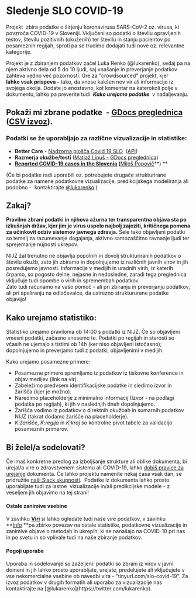 # **Sledenje SLO COVID-19**

Projekt  zbira podatke o širjenju koronavirusa SARS-CoV-2 oz. virusa, ki povzroča COVID-19 v Sloveniji. Vključeni so podatki o številu opravljenih testov, številu pozitivnih (okuženih) ter številu in stanju pacientov po posameznih regijah, sproti pa se trudimo dodajati tudi nove oz. relevantne kategorije.

Projekt je z zbiranjem podatkov začel Luka Renko (@lukarenko), sedaj pa na njem aktivno dela od 5 do 10 ljudi, saj vnašanje in preverjanje podatkov zahteva vedno več pozornosti. Gre za "crowdsourced" projekt, kjer **lahko vsak prispeva -** tako, da vnese kakšen nov vir ali informacijo iz svojega okolja. Dodate jo enostavno, kot komentar na katerokoli polje v dokumentu, lahko pa preverite tudi  **_Kako urejamo podatke_**  v nadaljevanju. 

## Pokaži mi zbrane podatke  - [GDocs preglednica](https://docs.google.com/spreadsheets/d/1N1qLMoWyi3WFGhIpPFzKsFmVE0IwNP3elb_c18t2DwY/edit#gid=0)   ([CSV izvoz](https://github.com/overlordtm/COVID19.si/tree/master/data)).

### Podatki se že uporabljajo za različne vizualizacije in statistike: 

*   **Better Care** - [Nadzorna plošča Covid 19 SLO](https://app.powerbi.com/view?r=eyJrIjoiMWE2NGNmZWMtMjcxZC00MzkxLWIyMTUtYjExYjI2YTg4NzA0IiwidCI6IjkxMGYyNzY0LWEyZGItNGM2Mi04OGM0LWE1ZTcwYzMzNjVjNCIsImMiOjl9%C2%A0)  ([API](https://bettercare365-my.sharepoint.com/:x:/g/personal/emilp_better_care/EeZA7U_tdFpPjftMy3X2_koBrgpHfQKQvtQMRXPmQakFNw?rtime=eJWxRL3J10g))
*   **Razmerja okužbe/testi** ([Matjaž Lipuš - GDocs preglednica](https://docs.google.com/spreadsheets/d/1o9DE8PEXvEOZ0yz02JsUGNhWGx2Q11Ncq2uaY-rE-QY/edit#gid=0))
*   **[Reported COVID-19 cases in the Slovenia](http://milosp.info/maps/interactive/covid19svn/covid19svn.html) (**[Miloš Popovič](https://twitter.com/milos_agathon?lang=en)**) **

(Če bi podatke radi uporabili oz. potrebujete drugače strukturirane podatke za namene podatkovne vizualizacije, predikcijskega modeliranja ali podobno -  kontaktirajte [@lukarenko](https://twitter.com/lukarenko).)

## Zakaj?

**Pravilno zbrani podatki in njihova ažurna ter transparentna objava sta po izkušnjah držav, kjer jim je virus uspelo najbolj zajeziti, kritičnega pomena za učinkovit odziv sistemov javnega zdravja.** Šele tako objavljeni podatki so temelj za razumevanje dogajanja, aktivno samozaščitno ravnanje ljudi ter sprejemanje nujnosti ukrepov. 

NIJZ žal trenutno ne objavlja popolnih in dovolj strukturiranih podatkov o številu okužb, zato jih zbiramo in dopolnjujemo iz različnih javnih virov in jih posredujemo javnosti. Informacije v medijih in uradnih virih, iz katerih črpamo, so pogosto delne, nejasne in nedosledne, zaradi tega preglednica vključuje tudi opombe o virih in spremembah podatkov.  
Zato tudi računamo na vašo pomoč - ali pri zbiranju in preverjanju podatkov, ali pri apeliranju na odločevalce, da ustrezno struktururane podatke objavijo! 

## Kako urejamo statistiko:

Statistiko urejamo praviloma ob 14:00 s podatki iz NIJZ. Če so objavljeni vmesni podatki, začasno vnesemo te. Podatki po regijah in starosti se včasih ne ujemajo s tistimi ob 14h (ker niso objavljeni istočasno); dopolnjujemo in preverjamo tudi z podatki, objavljenimi v medijih. 

Kako urejamo posamezne primere:

*   Posamezne primere spremljamo iz podatkov iz tiskovne konference in objav medijev (link na vir).
*   Zabeležimo predvsem identifikacijske podatke in sledimo izvor in žarišča (kjer je možno).
*   Naredimo placeholderje z minimalno informacij (Izvor - na podlagi podatka po regijah), ki jih v naslednjih dneh dopolnjujemo.
*   Žarišča vodimo iz podatkov o direktnih okužbah in sumarnih podatkov NIJZ (takrat dodamo žarišče na placeholderje).
*   _K:žarišče_, _K:regija_ in _K:kraj_ so kontrolne pivot tabele za validacijo posameznih primerov.

## Bi želel/a sodelovati? 

Če imaš konkretne predlog za izboljšanje strukture ali oblike dokumenta, bi urejal/a vire o zdravstvenem sistemu ali COVID-19, lahko [dobiš pravice za urejanje](javascript:void(location.href='mailto:'+String.fromCharCode(108,117,107,97,46,114,101,110,107,111,64,103,109,97,105,108,46,99,111,109)+'?subject=SLO-Covid-19%20-%20urejanje%2Fpredlog&body=Predlagam%2C%20da...%20')) dokumenta. Če lahko projektu namenite nekaj časa vsak dan, se pridružite [naši Slack skupnosti](http://slo-covid-19.slack.com).  Podatke iz dokumenta lahko prosto uporabljate tudi za lastne  vizualizacije in/ali predikcijske modele - z veseljem jih objavimo na tej strani!

#### Ostale zanimive vsebine

V zavihku [**Viri**](https://docs.google.com/spreadsheets/d/1N1qLMoWyi3WFGhIpPFzKsFmVE0IwNP3elb_c18t2DwY/edit#gid=328677411) si lahko ogledate tudi naše vire podatkov, v zavihku **[Info](https://docs.google.com/spreadsheets/d/1N1qLMoWyi3WFGhIpPFzKsFmVE0IwNP3elb_c18t2DwY/edit#gid=702553602) **pa zbirko povezav na ostale statistike, podatkovne vizualizacije in zanimive objave o metodah in ukrepih, ki se nanašajo na COVID-10 pri nas in po svetu in so vplivale tudi na naše zbiranje podatkov. 

#### Pogoji uporabe

<div>Uporaba in sodelovanje so zaželjeni: podatki so zbrani iz virov v javni domeni in jih lahko prosto uporabljate, urejate, predelujete ali vključujete v vse nekomercialne vsebine ob navedbi vira - "tinyurl.com/slo-covid-19".  
Za izvoz podatkov v drugih formatih ali uporabo za vizualizacije nas kontaktirajte na [@lukarenko](https://twitter.com/lukarenko).</div>
